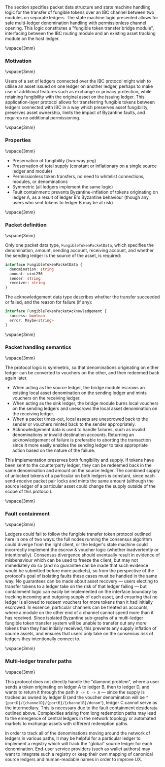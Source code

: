 The section specifies packet data structure and state machine handling logic for the transfer of fungible tokens over an IBC channel between two modules on separate ledgers. The state machine logic presented allows for safe multi-ledger denomination handling with permissionless channel opening. This logic constitutes a "fungible token transfer bridge module", interfacing between the IBC routing module and an existing asset tracking module on the host ledger.

\vspace{3mm}

### Motivation

\vspace{3mm}

Users of a set of ledgers connected over the IBC protocol might wish to utilise an asset issued on one ledger on another ledger, perhaps to make use of additional features such as exchange or privacy protection, while retaining fungibility with the original asset on the issuing ledger. This application-layer protocol allows for transferring fungible tokens between ledgers connected with IBC in a way which preserves asset fungibility, preserves asset ownership, limits the impact of Byzantine faults, and requires no additional permissioning.

\vspace{3mm}

### Properties

\vspace{3mm}

- Preservation of fungibility (two-way peg)
- Preservation of total supply (constant or inflationary on a single source ledger and module)
- Permissionless token transfers, no need to whitelist connections, modules, or denominations
- Symmetric (all ledgers implement the same logic)
- Fault containment: prevents Byzantine-inflation of tokens originating on ledger A, as a result of ledger B's Byzantine behaviour (though any users who sent tokens to ledger B may be at risk)

\vspace{3mm}

### Packet definition

\vspace{3mm}

Only one packet data type, `FungibleTokenPacketData`, which specifies the denomination, amount, sending account, receiving account, and whether the sending ledger is the source of the asset, is required:

```typescript
interface FungibleTokenPacketData {
  denomination: string
  amount: uint256
  sender: string
  receiver: string
}
```

The acknowledgement data type describes whether the transfer succeeded or failed, and the reason for failure (if any):


```typescript
interface FungibleTokenPacketAcknowledgement {
  success: boolean
  error: Maybe<string>
}
```

\vspace{3mm}

### Packet handling semantics

\vspace{3mm}

The protocol logic is symmetric, so that denominations originating on either ledger can be converted to vouchers on the other, and then redeemed back again later.

- When acting as the source ledger, the bridge module escrows an existing local asset denomination on the sending ledger and mints vouchers on the receiving ledger.
- When acting as the sink ledger, the bridge module burns local vouchers on the sending ledgers and unescrows the local asset denomination on the receiving ledger.
- When a packet times-out, local assets are unescrowed back to the sender or vouchers minted back to the sender appropriately.
- Acknowledgement data is used to handle failures, such as invalid denominations or invalid destination accounts. Returning
  an acknowledgement of failure is preferable to aborting the transaction since it more easily enables the sending ledger
  to take appropriate action based on the nature of the failure.

This implementation preserves both fungibility and supply. If tokens have been sent to the counterparty ledger, they can be redeemed back in the same denomination and amount on the source ledger.
The combined supply of unlocked tokens of a particular on both ledgers is constant, since each send-receive packet pair locks and mints the same amount (although the source ledger of a particular
asset could change the supply outside of the scope of this protocol).

\vspace{3mm}

### Fault containment

\vspace{3mm}

Ledgers could fail to follow the fungible transfer token protocol outlined here in one of two ways: the full nodes running the consensus algorithm could diverge from the light client, or the ledger's state machine could incorrectly implement the escrow & voucher logic (whether inadvertently or intentionally). Consensus divergence should eventually result in evidence of misbehaviour which can be used to freeze the client, but may not immediately do so (and no guarantee can be made that such evidence would be submitted before more packets), so from the perspective of the protocol's goal of isolating faults these cases must be handled in the same way. No guarantees can be made about asset recovery — users electing to transfer tokens to a ledger take on the risk of that ledger failing — but containment logic can easily be implemented on the interface boundary by tracking incoming and outgoing supply of each asset, and ensuring that no ledger is allowed to redeem vouchers for more tokens than it had initially escrowed. In essence, particular channels can be treated as accounts, where a module on the other end of a channel cannot spend more than it has received. Since isolated Byzantine sub-graphs of a multi-ledger fungible token transfer system will be unable to transfer out any more tokens than they had initially received, this prevents any supply inflation of source assets, and ensures that users only take on the consensus risk of ledgers they intentionally connect to.

\vspace{3mm}

### Multi-ledger transfer paths

\vspace{3mm}

This protocol does not directly handle the "diamond problem", where a user sends a token originating on ledger A to ledger B, then to ledger D, and wants to return it through the path `D -> C -> A` — since the supply is tracked as owned by ledger B (and the voucher denomination will be `"{portD}/{channelD}/{portB}/{channelB}/denom"`), ledger C cannot serve as the intermediary. This is necessary due to the fault containment desiderata outlined above. Complexities arising from long redemption paths may lead to the emergence of central ledgers in the network topology or automated markets to exchange assets with different redemption paths.

In order to track all of the denominations moving around the network of ledgers in various paths, it may be helpful for a particular ledger to implement a registry which will track the "global" source ledger for each denomination. End-user service providers (such as wallet authors) may want to integrate such a registry or keep their own mapping of canonical source ledgers and human-readable names in order to improve UX.
